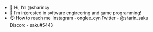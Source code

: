 - 👋 Hi, I’m @sharincy
- 👀 I’m interested in software engineering and game programming!
- 📫 How to reach me: Instagram - onglee_cyn Twitter - @sharin_saku Discord - saku#5443                      
                       
                       
                       
<!---
sharincy/sharincy is a ✨ special ✨ repository because its `README.md` (this file) appears on your GitHub profile.
You can click the Preview link to take a look at your changes.
--->
